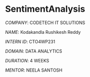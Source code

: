 # SentimentAnalysis

*COMPANY*: CODETECH IT SOLUTIONS

*NAME*: Kodakandla Rushikesh Reddy

*INTERN ID*: CTO4WP231

*DOMAIN*: DATA ANALYTICS

*DURATION*: 4 WEEKS

*MENTOR*: NEELA SANTOSH


